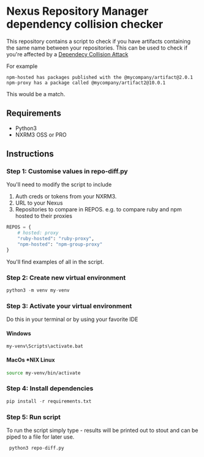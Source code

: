 # Nexus Repository Manager dependency collision checker
This repository contains a script to check if you have artifacts containing the same name between your repositories. This can be used to check if you're affected by a [Dependecy Collision Attack](https://blog.sonatype.com/dependency-hijacking-software-supply-chain-attack-hits-more-than-35-organizations)

For example 
````
npm-hosted has packages published with the @mycompany/artifact@2.0.1
npm-proxy has a package called @mycompany/artifact2@10.0.1
````

This would be a match.

## Requirements
* Python3
* NXRM3 OSS or PRO

## Instructions

### Step 1: Customise values in repo-diff.py
You'll need to modify the script to include 
1. Auth creds or tokens from your NXRM3.
1. URL to your Nexus
1. Repositories to compare in REPOS. e.g. to compare ruby and npm hosted to their proxies

```python
REPOS = {
    # hosted: proxy
    "ruby-hosted": "ruby-proxy",
    "npm-hosted": "npm-group-proxy"
}
```
You'll find examples of all in the script.

### Step 2: Create new virtual environment
```python
python3 -m venv my-venv
```
### Step 3: Activate your virtual environment
Do this in your terminal or by using your favorite IDE
#### Windows
```
my-venv\Scripts\activate.bat
```

#### MacOs *NIX Linux
```bash
source my-venv/bin/activate
```

### Step 4: Install dependencies
```python
pip install -r requirements.txt
```

### Step 5: Run script
To run the script simply type - results will be printed out to stout and can be piped to a file for later use.
```python
 python3 repo-diff.py
 ````

